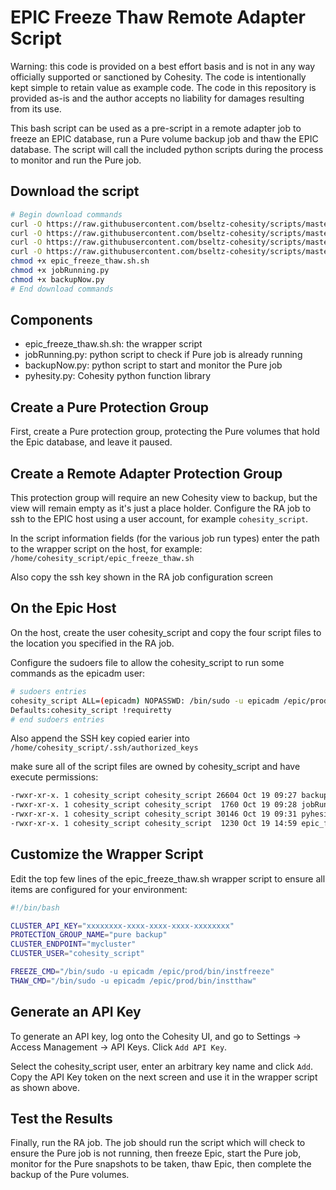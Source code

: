 # EPIC Freeze Thaw Remote Adapter Script

Warning: this code is provided on a best effort basis and is not in any way officially supported or sanctioned by Cohesity. The code is intentionally kept simple to retain value as example code. The code in this repository is provided as-is and the author accepts no liability for damages resulting from its use.

This bash script can be used as a pre-script in a remote adapter job to freeze an EPIC database, run a Pure volume backup job and thaw the EPIC database. The script will call the included python scripts during the process to monitor and run the Pure job.

## Download the script

```bash
# Begin download commands
curl -O https://raw.githubusercontent.com/bseltz-cohesity/scripts/master/bash/epic_freeze_thaw/epic_freeze_thaw.sh.sh
curl -O https://raw.githubusercontent.com/bseltz-cohesity/scripts/master/python/jobRunning/jobRunning.py
curl -O https://raw.githubusercontent.com/bseltz-cohesity/scripts/master/python/backupNow/backupNow.py
curl -O https://raw.githubusercontent.com/bseltz-cohesity/scripts/master/python/pyhesity.py
chmod +x epic_freeze_thaw.sh.sh
chmod +x jobRunning.py
chmod +x backupNow.py
# End download commands
```

## Components

* epic_freeze_thaw.sh.sh: the wrapper script
* jobRunning.py: python script to check if Pure job is already running
* backupNow.py: python script to start and monitor the Pure job
* pyhesity.py: Cohesity python function library

## Create a Pure Protection Group

First, create a Pure protection group, protecting the Pure volumes that hold the Epic database, and leave it paused.

## Create a Remote Adapter Protection Group

This protection group will require an new Cohesity view to backup, but the view will remain empty as it's just a place holder. Configure the RA job to ssh to the EPIC host using a user account, for example `cohesity_script`.

In the script information fields (for the various job run types) enter the path to the wrapper script on the host, for example: `/home/cohesity_script/epic_freeze_thaw.sh`

Also copy the ssh key shown in the RA job configuration screen

## On the Epic Host

On the host, create the user cohesity_script and copy the four script files to the location you specified in the RA job.

Configure the sudoers file to allow the cohesity_script to run some commands as the epicadm user:

```bash
# sudoers entries
cohesity_script ALL=(epicadm) NOPASSWD: /bin/sudo -u epicadm /epic/prod/bin/instfreeze, /bin/sudo -u epicadm /epic/prod/bin/instthaw
Defaults:cohesity_script !requiretty
# end sudoers entries
```

Also append the SSH key copied earier into `/home/cohesity_script/.ssh/authorized_keys`

make sure all of the script files are owned by cohesity_script and have execute permissions:

```bash
-rwxr-xr-x. 1 cohesity_script cohesity_script 26604 Oct 19 09:27 backupNow.py
-rwxr-xr-x. 1 cohesity_script cohesity_script  1760 Oct 19 09:28 jobRunning.py
-rwxr-xr-x. 1 cohesity_script cohesity_script 30146 Oct 19 09:31 pyhesity.py
-rwxr-xr-x. 1 cohesity_script cohesity_script  1230 Oct 19 14:59 epic_freeze_thaw.sh
```

## Customize the Wrapper Script

Edit the top few lines of the epic_freeze_thaw.sh wrapper script to ensure all items are configured for your environment:

```bash
#!/bin/bash

CLUSTER_API_KEY="xxxxxxxx-xxxx-xxxx-xxxx-xxxxxxxx"
PROTECTION_GROUP_NAME="pure backup"
CLUSTER_ENDPOINT="mycluster"
CLUSTER_USER="cohesity_script"

FREEZE_CMD="/bin/sudo -u epicadm /epic/prod/bin/instfreeze"
THAW_CMD="/bin/sudo -u epicadm /epic/prod/bin/instthaw"
```

## Generate an API Key

To generate an API key, log onto the Cohesity UI, and go to Settings -> Access Management -> API Keys. Click `Add API Key`.

Select the cohesity_script user, enter an arbitrary key name and click `Add`. Copy the API Key token on the next screen and use it in the wrapper script as shown above.

## Test the Results

Finally, run the RA job. The job should run the script which will check to ensure the Pure job is not running, then freeze Epic, start the Pure job, monitor for the Pure snapshots to be taken, thaw Epic, then complete the backup of the Pure volumes.
